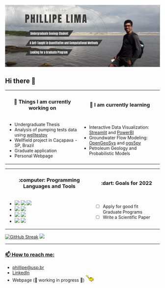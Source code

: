 ![Cover](https://github.com/philliperalin/philliperalin/blob/main/assets/profile-banner.png)

## Hi there 👋

<table align="center">
<tr>
  <th> <h3> 🔭 Things I am currently working on </h3> </th>
  <th> <h3> 🌱 I am currently learning </h3> </th>
</tr>
<tr>
<td>

- Undergraduate Thesis
- Analysis of pumping tests data using [welltestpy](https://geostat-framework.readthedocs.io/projects/welltestpy/en/stable/)
- Wellfield project in Caçapava - SP, Brazil
- Graduate application
- Personal Webpage

</td>
<td>

- Interactive Data Visualization: [Streamlit](https://streamlit.io/) and [PowerBI](https://powerbi.microsoft.com/en-us/)
- Groundwater Flow Modeling: [OpenGeoSys](https://www.opengeosys.org/) and [ogs5py](https://github.com/GeoStat-Framework/ogs5py)
- Petroleum Geology and Probabilistic Models

</td>
</tr>
</table>

<table align="center">
<tr>
  <th> <h3> :computer: Programming Languages and Tools </h3> </th>
  <th> <h3> :dart: Goals for 2022 </h3> </th>
</tr>
<tr>
<td>

- ![](https://img.shields.io/badge/Python-14354C?style=for-the-badge&logo=python&logoColor=white) ![](https://img.shields.io/badge/R-276DC3?style=for-the-badge&logo=r&logoColor=white) ![](https://img.shields.io/badge/C%2B%2B-00599C?style=for-the-badge&logo=c%2B%2B&logoColor=white)
- ![](https://img.shields.io/badge/latex-%23008080.svg?style=for-the-badge&logo=latex&logoColor=white) ![](https://img.shields.io/badge/Markdown-000000?style=for-the-badge&logo=markdown&logoColor=white)
- ![](https://img.shields.io/badge/GIT-E44C30?style=for-the-badge&logo=git&logoColor=white) ![](https://img.shields.io/badge/GitHub-100000?style=for-the-badge&logo=github&logoColor=white)
- ![](https://img.shields.io/badge/Inkscape-000000?style=for-the-badge&logo=Inkscape&logoColor=white) ![](https://img.shields.io/badge/Adobe%20Photoshop-31A8FF?style=for-the-badge&logo=Adobe%20Photoshop&logoColor=black)

</td>
<td>

- [ ] Apply for good fit Graduate Programs
- [ ] Write a Scientific Paper

</td>
</tr>
</table>

<p align="center">  
  
  [![GitHub Streak](https://github-readme-streak-stats.herokuapp.com/?user=philliperalin&theme=dark)](https://git.io/streak-stats) <a href="https://github.com/philliperalin"> <img height="185em" src="https://github-readme-stats.vercel.app/api/top-langs/?username=philliperalin&layout=compact&langs_count=7&theme=dark"/>
</p>

---  

### 📫 How to reach me: 

- phillipe@usp.br
- [LinkedIn](https://www.linkedin.com/in/philliperalin/)
- Webpage (:construction: working in progress :construction:) <img src="https://github.com/philliperalin/philliperalin/blob/main/assets/git-pikachu.gif" width="30"> 
 
